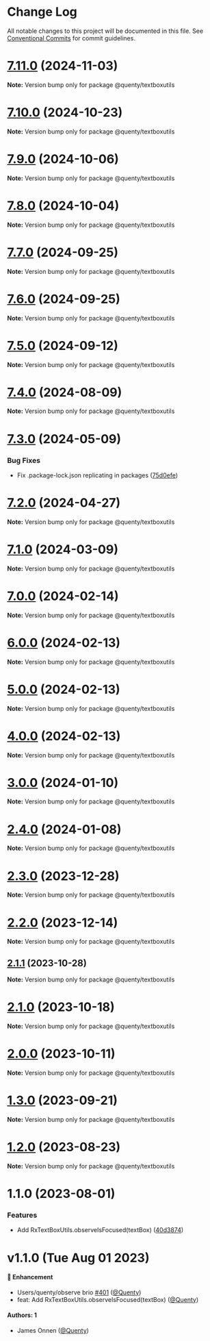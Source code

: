 # Change Log

All notable changes to this project will be documented in this file.
See [Conventional Commits](https://conventionalcommits.org) for commit guidelines.

# [7.11.0](https://github.com/Quenty/NevermoreEngine/compare/@quenty/textboxutils@7.10.0...@quenty/textboxutils@7.11.0) (2024-11-03)

**Note:** Version bump only for package @quenty/textboxutils





# [7.10.0](https://github.com/Quenty/NevermoreEngine/compare/@quenty/textboxutils@7.9.0...@quenty/textboxutils@7.10.0) (2024-10-23)

**Note:** Version bump only for package @quenty/textboxutils





# [7.9.0](https://github.com/Quenty/NevermoreEngine/compare/@quenty/textboxutils@7.8.0...@quenty/textboxutils@7.9.0) (2024-10-06)

**Note:** Version bump only for package @quenty/textboxutils





# [7.8.0](https://github.com/Quenty/NevermoreEngine/compare/@quenty/textboxutils@7.7.0...@quenty/textboxutils@7.8.0) (2024-10-04)

**Note:** Version bump only for package @quenty/textboxutils





# [7.7.0](https://github.com/Quenty/NevermoreEngine/compare/@quenty/textboxutils@7.6.0...@quenty/textboxutils@7.7.0) (2024-09-25)

**Note:** Version bump only for package @quenty/textboxutils





# [7.6.0](https://github.com/Quenty/NevermoreEngine/compare/@quenty/textboxutils@7.5.0...@quenty/textboxutils@7.6.0) (2024-09-25)

**Note:** Version bump only for package @quenty/textboxutils





# [7.5.0](https://github.com/Quenty/NevermoreEngine/compare/@quenty/textboxutils@7.4.0...@quenty/textboxutils@7.5.0) (2024-09-12)

**Note:** Version bump only for package @quenty/textboxutils





# [7.4.0](https://github.com/Quenty/NevermoreEngine/compare/@quenty/textboxutils@7.3.0...@quenty/textboxutils@7.4.0) (2024-08-09)

**Note:** Version bump only for package @quenty/textboxutils





# [7.3.0](https://github.com/Quenty/NevermoreEngine/compare/@quenty/textboxutils@7.2.0...@quenty/textboxutils@7.3.0) (2024-05-09)


### Bug Fixes

* Fix .package-lock.json replicating in packages ([75d0efe](https://github.com/Quenty/NevermoreEngine/commit/75d0efeef239f221d93352af71a5b3e930ec23c5))





# [7.2.0](https://github.com/Quenty/NevermoreEngine/compare/@quenty/textboxutils@7.1.0...@quenty/textboxutils@7.2.0) (2024-04-27)

**Note:** Version bump only for package @quenty/textboxutils





# [7.1.0](https://github.com/Quenty/NevermoreEngine/compare/@quenty/textboxutils@7.0.0...@quenty/textboxutils@7.1.0) (2024-03-09)

**Note:** Version bump only for package @quenty/textboxutils





# [7.0.0](https://github.com/Quenty/NevermoreEngine/compare/@quenty/textboxutils@6.0.0...@quenty/textboxutils@7.0.0) (2024-02-14)

**Note:** Version bump only for package @quenty/textboxutils





# [6.0.0](https://github.com/Quenty/NevermoreEngine/compare/@quenty/textboxutils@5.0.0...@quenty/textboxutils@6.0.0) (2024-02-13)

**Note:** Version bump only for package @quenty/textboxutils





# [5.0.0](https://github.com/Quenty/NevermoreEngine/compare/@quenty/textboxutils@4.0.0...@quenty/textboxutils@5.0.0) (2024-02-13)

**Note:** Version bump only for package @quenty/textboxutils





# [4.0.0](https://github.com/Quenty/NevermoreEngine/compare/@quenty/textboxutils@3.0.0...@quenty/textboxutils@4.0.0) (2024-02-13)

**Note:** Version bump only for package @quenty/textboxutils





# [3.0.0](https://github.com/Quenty/NevermoreEngine/compare/@quenty/textboxutils@2.4.0...@quenty/textboxutils@3.0.0) (2024-01-10)

**Note:** Version bump only for package @quenty/textboxutils





# [2.4.0](https://github.com/Quenty/NevermoreEngine/compare/@quenty/textboxutils@2.3.0...@quenty/textboxutils@2.4.0) (2024-01-08)

**Note:** Version bump only for package @quenty/textboxutils





# [2.3.0](https://github.com/Quenty/NevermoreEngine/compare/@quenty/textboxutils@2.2.0...@quenty/textboxutils@2.3.0) (2023-12-28)

**Note:** Version bump only for package @quenty/textboxutils





# [2.2.0](https://github.com/Quenty/NevermoreEngine/compare/@quenty/textboxutils@2.1.1...@quenty/textboxutils@2.2.0) (2023-12-14)

**Note:** Version bump only for package @quenty/textboxutils





## [2.1.1](https://github.com/Quenty/NevermoreEngine/compare/@quenty/textboxutils@2.1.0...@quenty/textboxutils@2.1.1) (2023-10-28)

**Note:** Version bump only for package @quenty/textboxutils





# [2.1.0](https://github.com/Quenty/NevermoreEngine/compare/@quenty/textboxutils@2.0.0...@quenty/textboxutils@2.1.0) (2023-10-18)

**Note:** Version bump only for package @quenty/textboxutils





# [2.0.0](https://github.com/Quenty/NevermoreEngine/compare/@quenty/textboxutils@1.3.0...@quenty/textboxutils@2.0.0) (2023-10-11)

**Note:** Version bump only for package @quenty/textboxutils





# [1.3.0](https://github.com/Quenty/NevermoreEngine/compare/@quenty/textboxutils@1.2.0...@quenty/textboxutils@1.3.0) (2023-09-21)

**Note:** Version bump only for package @quenty/textboxutils





# [1.2.0](https://github.com/Quenty/NevermoreEngine/compare/@quenty/textboxutils@1.1.0...@quenty/textboxutils@1.2.0) (2023-08-23)

**Note:** Version bump only for package @quenty/textboxutils





# 1.1.0 (2023-08-01)


### Features

* Add RxTextBoxUtils.observeIsFocused(textBox) ([40d3874](https://github.com/Quenty/NevermoreEngine/commit/40d3874fd0c78ae16d5a4b1378f791b6d73818e6))





# v1.1.0 (Tue Aug 01 2023)

#### 🚀 Enhancement

- Users/quenty/observe brio [#401](https://github.com/Quenty/NevermoreEngine/pull/401) ([@Quenty](https://github.com/Quenty))
- feat: Add RxTextBoxUtils.observeIsFocused(textBox) ([@Quenty](https://github.com/Quenty))

#### Authors: 1

- James Onnen ([@Quenty](https://github.com/Quenty))
